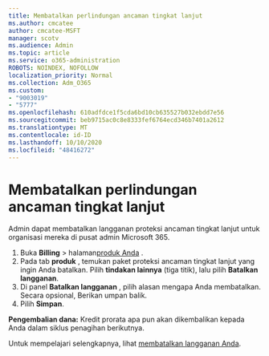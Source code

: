 ```yaml
---
title: Membatalkan perlindungan ancaman tingkat lanjut
ms.author: cmcatee
author: cmcatee-MSFT
manager: scotv
ms.audience: Admin
ms.topic: article
ms.service: o365-administration
ROBOTS: NOINDEX, NOFOLLOW
localization_priority: Normal
ms.collection: Adm_O365
ms.custom:
- "9003019"
- "5777"
ms.openlocfilehash: 610adfdce1f5cda6bd10cb635527b032ebdd7e56
ms.sourcegitcommit: beb9715ac0c8e8333fef6764ecd346b7401a2612
ms.translationtype: MT
ms.contentlocale: id-ID
ms.lasthandoff: 10/10/2020
ms.locfileid: "48416272"
---
```

# <a name="cancel-advanced-threat-protection"></a>Membatalkan perlindungan ancaman tingkat lanjut

Admin dapat membatalkan langganan proteksi ancaman tingkat lanjut untuk organisasi mereka di pusat admin Microsoft 365.

1. Buka **Billing**  >  halaman[produk Anda](https://go.microsoft.com/fwlink/p/?linkid=842054) .
2. Pada tab **produk** , temukan paket proteksi ancaman tingkat lanjut yang ingin Anda batalkan. Pilih **tindakan lainnya** (tiga titik), lalu pilih **Batalkan langganan**.
3. Di panel **Batalkan langganan** , pilih alasan mengapa Anda membatalkan. Secara opsional, Berikan umpan balik.
4. Pilih **Simpan**.

**Pengembalian dana:** Kredit prorata apa pun akan dikembalikan kepada Anda dalam siklus penagihan berikutnya.

Untuk mempelajari selengkapnya, lihat [membatalkan langganan Anda](https://docs.microsoft.com/microsoft-365/commerce/subscriptions/cancel-your-subscription).